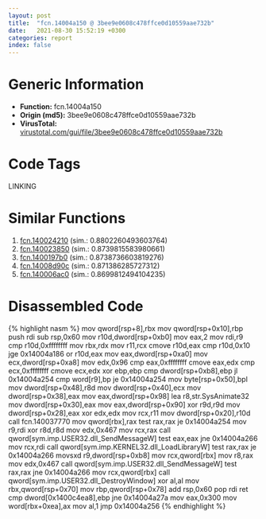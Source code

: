 ```yaml
---
layout: post
title:  "fcn.14004a150 @ 3bee9e0608c478ffce0d10559aae732b"
date:   2021-08-30 15:52:19 +0300
categories: report
index: false
---
```


# Generic Information
- **Function:** fcn.14004a150
- **Origin (md5):** 3bee9e0608c478ffce0d10559aae732b
- **VirusTotal:** [virustotal.com/gui/file/3bee9e0608c478ffce0d10559aae732b][virustotal_ref]

# Code Tags
<span class="tag" id="LINKING">LINKING</span>


# Similar Functions

1. [fcn.140024210][similar_1_ref] (sim.: 0.8802260493603764)
2. [fcn.140023850][similar_2_ref] (sim.: 0.8739815583980661)
3. [fcn.1400197b0][similar_3_ref] (sim.: 0.8738736603819276)
4. [fcn.14008d90c][similar_4_ref] (sim.: 0.871386285727312)
5. [fcn.140006ac0][similar_5_ref] (sim.: 0.8699812494104235)


# Disassembled Code

{% highlight nasm %}
mov qword[rsp+8],rbx
mov qword[rsp+0x10],rbp
push rdi
sub rsp,0x60
mov r10d,dword[rsp+0xb0]
mov eax,2
mov rdi,r9
cmp r10d,0xffffffff
mov rbx,rdx
mov r11,rcx
cmove r10d,eax
cmp r10d,0x10
jge 0x14004a186
or r10d,eax
mov eax,dword[rsp+0xa0]
mov ecx,dword[rsp+0xa8]
mov edx,0x96
cmp eax,0xffffffff
cmove eax,edx
cmp ecx,0xffffffff
cmove ecx,edx
xor ebp,ebp
cmp dword[rsp+0xb8],ebp
jl 0x14004a254
cmp word[r9],bp
je 0x14004a254
mov byte[rsp+0x50],bpl
mov dword[rsp+0x48],r8d
mov dword[rsp+0x40],ecx
mov dword[rsp+0x38],eax
mov eax,dword[rsp+0x98]
lea r8,str.SysAnimate32
mov dword[rsp+0x30],eax
mov eax,dword[rsp+0x90]
xor r9d,r9d
mov dword[rsp+0x28],eax
xor edx,edx
mov rcx,r11
mov dword[rsp+0x20],r10d
call fcn.140037770
mov qword[rbx],rax
test rax,rax
je 0x14004a254
mov r9,rdi
xor r8d,r8d
mov edx,0x467
mov rcx,rax
call qword[sym.imp.USER32.dll_SendMessageW]
test eax,eax
jne 0x14004a266
mov rcx,rdi
call qword[sym.imp.KERNEL32.dll_LoadLibraryW]
test rax,rax
je 0x14004a266
movsxd r9,dword[rsp+0xb8]
mov rcx,qword[rbx]
mov r8,rax
mov edx,0x467
call qword[sym.imp.USER32.dll_SendMessageW]
test rax,rax
jne 0x14004a266
mov rcx,qword[rbx]
call qword[sym.imp.USER32.dll_DestroyWindow]
xor al,al
mov rbx,qword[rsp+0x70]
mov rbp,qword[rsp+0x78]
add rsp,0x60
pop rdi
ret 
cmp dword[0x1400c4ea8],ebp
jne 0x14004a27a
mov eax,0x300
mov word[rbx+0xea],ax
mov al,1
jmp 0x14004a256
{% endhighlight %}


[similar_1_ref]: /report/fcn.140024210@a5e8b4820319974b4ce1027132e98e27
[similar_2_ref]: /report/fcn.140023850@a5e8b4820319974b4ce1027132e98e27
[similar_3_ref]: /report/fcn.1400197b0@a5e8b4820319974b4ce1027132e98e27
[similar_4_ref]: /report/fcn.14008d90c@a5e8b4820319974b4ce1027132e98e27
[similar_5_ref]: /report/fcn.140006ac0@72082bb1b08918279d6780845b69f5ff
[virustotal_ref]: https://www.virustotal.com/gui/file/3bee9e0608c478ffce0d10559aae732b